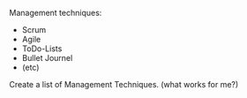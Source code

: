 Management techniques:

- Scrum
- Agile
- ToDo-Lists
- Bullet Journel
- (etc)

Create a list of Management Techniques. (what works for me?)

